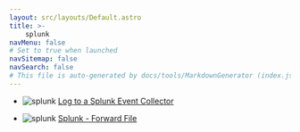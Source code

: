 ```yaml
---
layout: src/layouts/Default.astro
title: >-
    splunk
navMenu: false
# Set to true when launched
navSitemap: false
navSearch: false
# This file is auto-generated by docs/tools/MarkdownGenerator (index.js)
---
```


<ul>

<li>

![splunk](https://i.octopus.com/library/step-templates/splunk.png) [Log to a Splunk Event Collector](/integrations/splunk/log-to-a-splunk-event-collector)

</li>
        
<li>

![splunk](https://i.octopus.com/library/step-templates/splunk.png) [Splunk - Forward File](/integrations/splunk/splunk-forward-file)

</li>
        
</ul>
